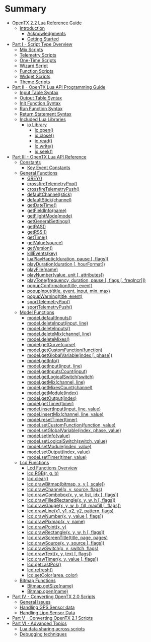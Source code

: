 # Summary

* [OpenTX 2.2 Lua Reference Guide](README.md)
   * [Introduction](introduction.md)
       * [Acknowledgments](acknowledgments.md)
       * [Getting Started](getting_started.md)
* [Part I - Script Type Overview](part_i_-_script_type_overview.md)
   * [Mix Scripts](mix.md)
   * [Telemetry Scripts](telemetry.md)
   * [One-Time Scripts](one-time_scripts.md)
   * [Wizard Script](wizard.md)
   * [Function Scripts](function_scripts.md)
   * [Widget Scripts](widget_scripts.md)
   * [Theme Scripts](themescripts_md.md)
* [Part II - OpenTX Lua API Programming Guide](part_ii_-_opentx_lua_api_programming_guide.md)
   * [Input Table Syntax](input_table_syntax.md)
   * [Output Table Syntax](output_table_syntax.md)
   * [Init Function Syntax](init_function_syntax.md)
   * [Run Function Syntax](run_function_syntax.md)
   * [Return Statement Syntax](return_statement_syntax.md)
   * [Included Lua Libraries](included_lua_libraries.md)
       * [io Library](lib/io.md)
           * [io.open()](lib/io_open.md)
           * [io.close()](lib/io_close.md)
           * [io.read()](lib/io_read.md)
           * [io.write()](lib/io_write.md)
           * [io.seek()](lib/io_seek.md)
* [Part III - OpenTX Lua API Reference](part_iii_-_opentx_lua_api_reference.md)
   * [Constants](constants.md)
       * [Key Event Constants](key_events.md)
   * [General Functions](general/general_functions.md)
       * [GREY()](general/GREY.md)
       * [crossfireTelemetryPop()](general/crossfireTelemetryPop.md)
       * [crossfireTelemetryPush()](general/crossfireTelemetryPush.md)
       * [defaultChannel(stick)](general/defaultChannel.md)
       * [defaultStick(channel)](general/defaultStick.md)
       * [getDateTime()](general/getDateTime.md)
       * [getFieldInfo(name)](general/getFieldInfo.md)
       * [getFlightMode(mode)](general/getFlightMode.md)
       * [getGeneralSettings()](general/getGeneralSettings.md)
       * [getRAS()](general/getRAS.md)
       * [getRSSI()](general/getRSSI.md)
       * [getTime()](general/getTime.md)
       * [getValue(source)](general/getValue.md)
       * [getVersion()](general/getVersion.md)
       * [killEvents(key)](general/killEvents.md)
       * [luaPlayHaptic(duration, pause [, flags])](general/luaPlayHaptic.md)
       * [playDuration(duration [, hourFormat])](general/playDuration.md)
       * [playFile(name)](general/playFile.md)
       * [playNumber(value, unit [, attributes])](general/playNumber.md)
       * [playTone(frequency, duration, pause [, flags [, freqIncr]])](general/playTone.md)
       * [popupConfirmation(title, event)](general/popupConfirmation.md)
       * [popupInput(title, event, input, min, max)](general/popupInput.md)
       * [popupWarning(title, event)](general/popupWarning.md)
       * [sportTelemetryPop()](general/sportTelemetryPop.md)
       * [sportTelemetryPush()](general/sportTelemetryPush.md)
   * [Model Functions](model/model_functions.md)
       * [model.defaultInputs()](model/defaultInputs.md)
       * [model.deleteInput(input, line)](model/deleteInput.md)
       * [model.deleteInputs()](model/deleteInputs.md)
       * [model.deleteMix(channel, line)](model/deleteMix.md)
       * [model.deleteMixes()](model/deleteMixes.md)
       * [model.getCurve(curve)](model/getCurve.md)
       * [model.getCustomFunction(function)](model/getCustomFunction.md)
       * [model.getGlobalVariable(index [, phase])](model/getGlobalVariable.md)
       * [model.getInfo()](model/getInfo.md)
       * [model.getInput(input, line)](model/getInput.md)
       * [model.getInputsCount(input)](model/getInputsCount.md)
       * [model.getLogicalSwitch(switch)](model/getLogicalSwitch.md)
       * [model.getMix(channel, line)](model/getMix.md)
       * [model.getMixesCount(channel)](model/getMixesCount.md)
       * [model.getModule(index)](model/getModule.md)
       * [model.getOutput(index)](model/getOutput.md)
       * [model.getTimer(timer)](model/getTimer.md)
       * [model.insertInput(input, line, value)](model/insertInput.md)
       * [model.insertMix(channel, line, value)](model/insertMix.md)
       * [model.resetTimer(timer)](model/resetTimer.md)
       * [model.setCustomFunction(function, value)](model/setCustomFunction.md)
       * [model.setGlobalVariable(index, phase, value)](model/setGlobalVariable.md)
       * [model.setInfo(value)](model/setInfo.md)
       * [model.setLogicalSwitch(switch, value)](model/setLogicalSwitch.md)
       * [model.setModule(index, value)](model/setModule.md)
       * [model.setOutput(index, value)](model/setOutput.md)
       * [model.setTimer(timer, value)](model/setTimer.md)
   * [Lcd Functions](lcd/lcd_functions.md)
       * [Lcd Functions Overview](lcd/lcd_functions-overview.md)
       * [lcd.RGB(r, g, b)](lcd/RGB.md)
       * [lcd.clear()](lcd/clear.md)
       * [lcd.drawBitmap(bitmap, x, y [, scale])](lcd/drawBitmap.md)
       * [lcd.drawChannel(x, y, source, flags)](lcd/drawChannel.md)
       * [lcd.drawCombobox(x, y, w, list, idx [, flags])](lcd/drawCombobox.md)
       * [lcd.drawFilledRectangle(x, y, w, h [, flags])](lcd/drawFilledRectangle.md)
       * [lcd.drawGauge(x, y, w, h, fill, maxfill [, flags])](lcd/drawGauge.md)
       * [lcd.drawLine(x1, y1, x2, y2, pattern, flags)](lcd/drawLine.md)
       * [lcd.drawNumber(x, y, value [, flags])](lcd/drawNumber.md)
       * [lcd.drawPixmap(x, y, name)](lcd/drawPixmap.md)
       * [lcd.drawPoint(x, y)](lcd/drawPoint.md)
       * [lcd.drawRectangle(x, y, w, h [, flags])](lcd/drawRectangle.md)
       * [lcd.drawScreenTitle(title, page, pages)](lcd/drawScreenTitle.md)
       * [lcd.drawSource(x, y, source [, flags])](lcd/drawSource.md)
       * [lcd.drawSwitch(x, y, switch, flags)](lcd/drawSwitch.md)
       * [lcd.drawText(x, y, text [, flags])](lcd/drawText.md)
       * [lcd.drawTimer(x, y, value [, flags])](lcd/drawTimer.md)
       * [lcd.getLastPos()](lcd/getLastPos.md)
       * [lcd.refresh()](lcd/refresh.md)
       * [lcd.setColor(area, color)](lcd/setColor.md)
   * [Bitmap Functions](Bitmap/Bitmap_functions.md)
       * [Bitmap.getSize(name)](Bitmap/getSize.md)
       * [Bitmap.open(name)](Bitmap/open.md)
* [Part IV - Converting OpenTX 2.0 Scripts](part_iv_-_converting_opentx_20_scripts.md)
   * [General Issues](known_issues.md)
   * [Handling GPS Sensor data](handling_gps_sensor_data.md)
   * [Handling Lipo Sensor Data](handling_lipo_sensor_data.md)
* [Part V - Converting OpenTX 2.1 Scripts](part_v_-_converting_opentx_21_scripts.md)
* [Part VI - Advanced Topics](part_vi_-_advanced_topics.md)
   * [Lua data sharing across scripts](lua_data_sharing_across_scripts.md)
   * [Debugging techniques](debugging_techniques.md)

